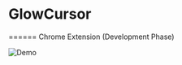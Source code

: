 # GlowCursor
======
Chrome Extension (Development Phase)

![Demo](http://s20.postimg.org/wfxbv3kwd/drawermenu.gif)
